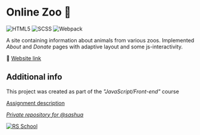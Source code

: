 # Online Zoo 🐼

![HTML5](https://img.shields.io/badge/HTML5-E34F26?style=flat&logo=html5&logoColor=white)
![SCSS](https://img.shields.io/badge/SCSS-CC6699?style=flat&logo=sass&logoColor=white)
![Webpack](https://img.shields.io/badge/Webpack-202C32?style=flat&logo=webpack&logoColor=blue)

A site containing information about animals from various zoos. Implemented _About_ and _Donate_ pages with adaptive layout and some js-interactivity.

🚀 [Website link](https://sashua.github.io/online-zoo/index.html)

## Additional info

This project was created as part of the _"JavaScript/Front-end"_ course

[Assignment description](https://github.com/rolling-scopes-school/tasks/blob/master/stage1/stream2/online-zoo/README.md)

_[Private repository for @sashua](https://github.com/rolling-scopes-school/sashua-JSFE2022Q3)_

[![RS School](https://img.shields.io/badge/RS_School-JS/FE_2022Q3-F8E856?style=flat)](https://rs.school)

